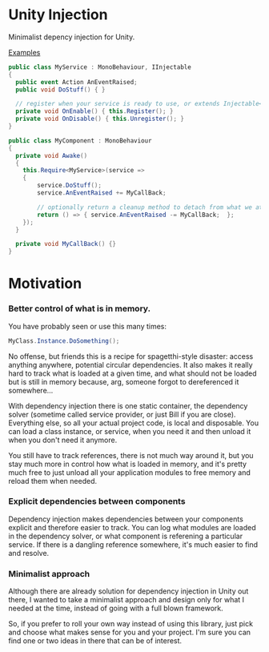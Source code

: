# Unity Injection

Minimalist depency injection for Unity.

[Examples](https://github.com/hgrandry/unity-examples/tree/master/Assets/Injection)

```csharp
public class MyService : MonoBehaviour, IInjectable
{
  public event Action AnEventRaised;
  public void DoStuff() { }

  // register when your service is ready to use, or extends Injectable<T> to auto register/unregister.
  private void OnEnable() { this.Register(); }
  private void OnDisable() { this.Unregister(); }
}

public class MyComponent : MonoBehaviour
{
  private void Awake()
  {
    this.Require<MyService>(service =>
    {
        service.DoStuff();
        service.AnEventRaised += MyCallBack;

        // optionally return a cleanup method to detach from what we attached to in the init once MyComponent is destroyed.
        return () => { service.AnEventRaised -= MyCallBack;  };
    });
  }

  private void MyCallBack() {}
}
```

# Motivation

### Better control of what is in memory.

You have probably seen or use this many times:

```csharp
MyClass.Instance.DoSomething();
```

No offense, but friends this is a recipe for spagetthi-style disaster: access anything anywhere, potential circular dependencies. It also makes it really hard to track what is loaded at a given time, and what should not be loaded but is still in memory because, arg, someone forgot to dereferenced it somewhere...

With dependency injection there is one static container, the dependency solver (sometime called service provider, or just Bill if you are close). Everything else, so all your actual project code, is local and disposable. You can load a class instance, or service, when you need it and then unload it when you don't need it anymore.

You still have to track references, there is not much way around it, but you stay much more in control how what is loaded in memory, and it's pretty much free to just unload all your application modules to free memory and reload them when needed.

### Explicit dependencies between components

Dependency injection makes dependencies between your components explicit and therefore easier to track. You can log what modules are loaded in the dependency solver, or what component is referening a particular service. If there is a dangling reference somewhere, it's much easier to find and resolve.

### Minimalist approach

Although there are already solution for dependency injection in Unity out there, I wanted to take a minimalist approach and design only for what I needed at the time, instead of going with a full blown framework.

So, if you prefer to roll your own way instead of using this library, just pick and choose what makes sense for you and your project. I'm sure you can find one or two ideas in there that can be of interest.
